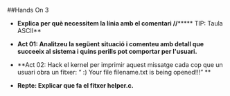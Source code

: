 ##Hands On 3

* **Explica per què necessitem la línia amb el comentari  //*******
TIP: Taula ASCII**



* **Act 01: Analitzeu la següent situació i comenteu amb detall que succeeix al sistema i quins perills pot comportar per l'usuari.**



* **Act 02: Hack el kernel per imprimir aquest missatge cada cop que un usuari obra un fitxer: “ :) Your file filename.txt is being opened!!!” **



* **Repte: Explicar que fa el fitxer helper.c.**
